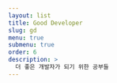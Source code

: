 ```yaml
---
layout: list
title: Good Developer
slug: gd
menu: true
submenu: true
order: 6
description: >
  더 좋은 개발자가 되기 위한 공부들
---
```

